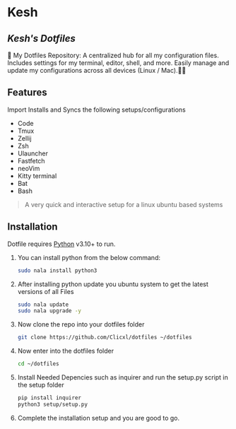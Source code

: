# Kesh
## _Kesh's Dotfiles_


🔧 My Dotfiles Repository: A centralized hub for all my configuration files. Includes settings for my terminal, editor, shell, and more. Easily manage and update my configurations across all devices (Linux / Mac).📁🔧

## Features
Import Installs and Syncs the following setups/configurations
- Code
- Tmux
- Zellij
- Zsh
- Ulauncher
- Fastfetch
- neoVim
- Kitty terminal
- Bat
- Bash


> A very quick and interactive setup for a linux ubuntu based systems

## Installation

Dotfile requires [Python](https://www.python.org/) v3.10+ to run.
1. You can install python from the below command:
    ```sh 
    sudo nala install python3
    ```
2. After installing python update you ubuntu system to get the latest versions of all Files
    ```sh 
    sudo nala update
    sudo nala upgrade -y
    ```
3. Now clone the repo into your dotfiles folder
    ```sh
    git clone https://github.com/Clicxl/dotfiles ~/dotfiles
    ```
4. Now enter into the dotfiles folder 
    ```sh
    cd ~/dotfiles
    ```
5. Install Needed Depencies such as inquirer and run the setup.py script in the setup folder
    ```sh
    pip install inquirer
    python3 setup/setup.py
    ```
6. Complete the installation setup and you are good to go.
